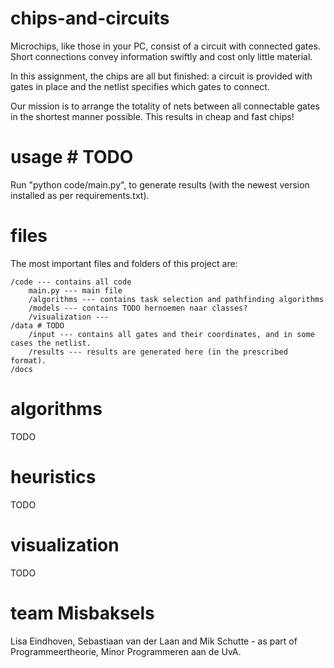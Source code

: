 # chips-and-circuits
Microchips, like those in your PC, consist of a circuit with connected gates. Short connections convey information swiftly and cost only little material.

In this assignment, the chips are all but finished: a circuit is provided with gates in place and the netlist specifies which gates to connect.

Our mission is to arrange the totality of nets between all connectable gates in the shortest manner possible. This results in cheap and fast chips!

# usage # TODO
Run "python code/main.py", to generate results (with the newest version installed as per requirements.txt).

# files
The most important files and folders of this project are:

    /code --- contains all code
        main.py --- main file
        /algorithms --- contains task selection and pathfinding algorithms
        /models --- contains TODO hernoemen naar classes?
        /visualization ---
    /data # TODO
        /input --- contains all gates and their coordinates, and in some cases the netlist.
        /results --- results are generated here (in the prescribed format).
    /docs 

# algorithms 
TODO

# heuristics
TODO

# visualization
TODO

# team Misbaksels
Lisa Eindhoven, Sebastiaan van der Laan and Mik Schutte - as part of Programmeertheorie, Minor Programmeren aan de UvA.
